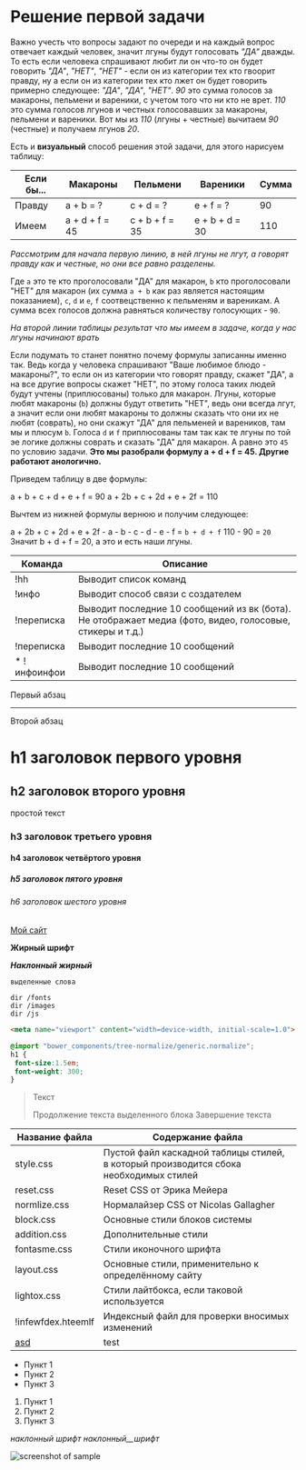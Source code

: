 # Решение первой задачи

Важно учесть что вопросы задают по очереди и на каждый вопрос отвечает каждый человек, значит лгуны будут голосовать *"ДА"* дважды. То есть если человека спрашивают любит ли он что-то он будет говорить *"ДА"*, *"НЕТ"*, *"НЕТ"* - если он из категории тех кто гвоорит правду, ну а если он из категории тех кто лжет он будет говорить примерно следующее: *"ДА"*, *"ДА"*, *"НЕТ"*. *90* это сумма голосов за макароны, пельмени и вареники, с учетом того что ни кто не врет. *110* это сумма голосов лгунов и честных голосовавших за макароны, пельмени и вареники. Вот мы из *110* (лгуны + честные) вычитаем *90* (честные) и получаем лгунов *20*.

Есть и **визуальный** способ решения этой задачи, для этого нарисуем таблицу:

Если бы... | Макароны       | Пельмени       | Вареники       | Сумма
-----------|----------------|----------------|----------------|---------
Правду     | a + b = ?      | c + d = ?      | e + f = ?      | 90
Имеем      | a + d + f = 45 | c + b + f = 35 | e + b + d = 30 | 110

*Рассмотрим для начала первую линию, в ней лгуны не лгут, а говорят правду как и честные, но они все равно разделены.*

Где `a` это те кто проголосовали "ДА" для макарон, `b` кто проголосовали "НЕТ" для макарон (их сумма `a + b` как раз является настоящим показанием), `c`, `d` и `e`, `f` соотвецственно к пельменям и вареникам. А сумма всех голосов должна равняться количеству голосующих - `90`.

*На второй линии таблицы результат что мы имеем в задаче, когда у нас лгуны начинают врать*

Если подумать то станет понятно почему формулы записанны именно так. Ведь когда у человека спрашивают "Ваше любимое блюдо - макароны?", то если он из категории что говорят правду, скажет "ДА", а на все другие вопросы скажет "НЕТ", по этому голоса таких людей будут учтены (приплюсованы) только для макарон. Лгуны, которые любят макароны (`b`) должны будут ответить "НЕТ", ведь они всегда лгут, а значит если они любят макароны то должны сказать что они их не любят (соврать), но они скажут "ДА" для пельменей и вареников, там мы и плюсум `b`. Голоса `d` и `f` приплюсованы там так как те лгуны по той эе логике должны соврать и сказать "ДА" для макарон. А равно это `45` по условию задачи. **Это мы разобрали формулу a + d + f = 45. Другие работают анологично.**

Приведем таблицу в две формулы:

a + b + c + d + e + f = 90
a + 2b + c + 2d + e + 2f = 110

Вычтем из нижней формулы вернюю и получим следующее:

a + 2b + c + 2d + e + 2f - a - b - c - d - e - f = `b + d + f`
110 - 90 = `20`
Значит b + d + f = 20, а это и есть наши лгуны.




Команда       | Описание
---------------|-----------
!hh            | Выводит список команд
!инфо          | Выводит способ связи с создателем
!переписка     | Выводит последние 10 сообщений из вк (бота). Не отображает медиа (фото, видео, голосовые, стикеры и т.д.)
!переписка     | Выводит последние 10 сообщений
* !инфоинфои   | Выводит последние 10 сообщений


Первый абзац
***
Второй абзац

h1 заголовок первого уровня
=====================

h2 заголовок второго уровня
-----------------------------------

простой текст

### h3 заголовок третьего уровня

#### h4 заголовок четвёртого уровня

##### h5 заголовок пятого уровня

###### h6 заголовок шестого уровня

[Мой сайт](https://google.com)

**Жирный шрифт**

***Наклонный жирный***

`выделенные слова`

    dir /fonts
    dir /images
    dir /js

```html
<meta name="viewport" content="width=device-width, initial-scale=1.0">
```

```scss /* или css */
@import "bower_components/tree-normalize/generic.normalize";
h1 {
 font-size:1.5em;
 font-weight: 300;
}
```

> Текст
> 
> Продолжение текста выделенного блока
> Завершение текста

Название файла        | Содержание файла
----------------------|----------------------
style.css             | Пустой файл каскадной таблицы стилей, в который производится сбока необходимых стилей
reset.css             | Reset CSS от Эрика Мейера
normlize.css          | Нормалайзер CSS от Nicolas Gallagher
block.css             | Основные стили блоков системы
addition.css          | Дополнительные стили
fontasme.css          | Стили иконочного шрифта
layout.css            | Основные стили, применительно к определённому сайту
lightox.css           | Стили лайтбокса, если таковой используется
!infewfdex.hteemlf    | Индексный файл для проверки вносимых изменений
[asd](test)           | test

* Пункт 1
* Пункт 2
* Пункт 3

1. Пункт 1
2. Пункт 2
3. Пункт 3

_наклонный_ _шрифт_ _наклонный__шрифт_

![screenshot of sample](http://webdesign.ru.net/images/Heydon_min.jpg)
